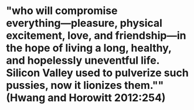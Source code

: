 # "who will compromise everything―pleasure, physical excitement, love, and friendship―in the hope of living a long, healthy, and hopelessly uneventful life. Silicon Valley used to pulverize such pussies, now it lionizes them."" (Hwang and Horowitt 2012:254)